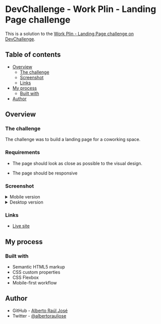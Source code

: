 # DevChallenge - Work Plin - Landing Page challenge

This is a solution to the [Work Plin - Landing Page challenge on DevChallenge](https://devchallenge-v2.vercel.app/details/f8f60f82-ef9d-44e8-895e-5fe73c3c33c7).

## Table of contents

- [Overview](#overview)
  - [The challenge](#the-challenge)
  - [Screenshot](#screenshot)
  - [Links](#links)
- [My process](#my-process)
  - [Built with](#built-with)
- [Author](#author)

## Overview

### The challenge

The challenge was to build a landing page for a coworking space.

### Requirements

- The page should look as close as possible to the visual design.

- The page should be responsive

### Screenshot

<details>
  <summary>Mobile version</summary>
  <img alt="Mobile version screenshot" src="./screenshot/screenshot-mobile.png">
</details>

<details>
  <summary>Desktop version</summary>
  <img alt="Desktop version screenshot" src="./screenshot/screenshot-desktop.png">
</details>

### Links

- [Live site](https://alberto-rj.github.io/testimonials-grid-section/)

## My process

### Built with

- Semantic HTML5 markup
- CSS custom properties
- CSS Flexbox
- Mobile-first workflow

## Author

- GitHub - [Alberto Raúl José](https://www.github.com/alberto-rj)
- Twitter - [@albertorauljose](https://www.twitter.com/albertorauljose)

